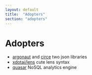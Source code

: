 ```yaml
---
layout: default
title:  "Adopters"
section: "adopters"
---
```


# Adopters
-   [argonaut](http://argonaut.io/) and [circe](http://circe.io/) two json libraries
-   [xdotai/lens](https://github.com/xdotai/lens) cute lens syntax
-   [quasar](https://github.com/quasar-analytics/quasar) NoSQL analytics engine
